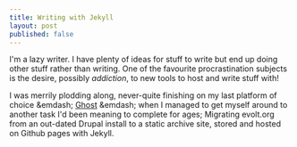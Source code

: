 ```yaml
---
title: Writing with Jekyll
layout: post
published: false
---
```

I'm a lazy writer. I have plenty of ideas for stuff to write but end up doing other stuff rather than writing. One of the favourite procrastination subjects is the desire, possibly _addiction_, to new tools to host and write stuff with!

I was merrily plodding along, never-quite finishing on my last platform of choice &emdash; [Ghost](http://ghost.link) &emdash; when I managed to get myself around to another task I'd been meaning to complete for ages; Migrating evolt.org from an out-dated Drupal install to a static archive site, stored and hosted on Github pages with Jekyll.